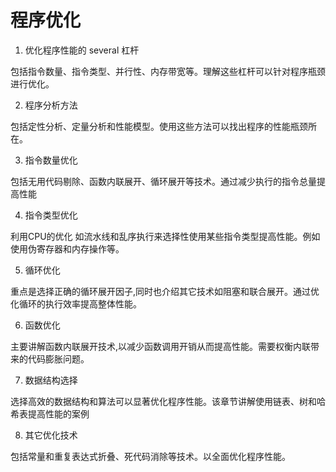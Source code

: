 # 程序优化

1. 优化程序性能的 several 杠杆

包括指令数量、指令类型、并行性、内存带宽等。理解这些杠杆可以针对程序瓶颈进行优化。

2. 程序分析方法

包括定性分析、定量分析和性能模型。使用这些方法可以找出程序的性能瓶颈所在。

3. 指令数量优化

包括无用代码剔除、函数内联展开、循环展开等技术。通过减少执行的指令总量提高性能

4. 指令类型优化

利用CPU的优化 如流水线和乱序执行来选择性使用某些指令类型提高性能。例如使用伪寄存器和内存操作等。

5. 循环优化

重点是选择正确的循环展开因子,同时也介绍其它技术如阻塞和联合展开。通过优化循环的执行效率提高整体性能。

6. 函数优化

主要讲解函数内联展开技术,以减少函数调用开销从而提高性能。需要权衡内联带来的代码膨胀问题。

7.  数据结构选择

选择高效的数据结构和算法可以显著优化程序性能。该章节讲解使用链表、树和哈希表提高性能的案例

8. 其它优化技术

包括常量和重复表达式折叠、死代码消除等技术。以全面优化程序性能。